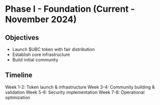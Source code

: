 # Phase I - Foundation (Current - November 2024)

## Objectives
- Launch $UBC token with fair distribution
- Establish core infrastructure
- Build initial community

## Timeline
Week 1-2: Token launch & infrastructure
Week 3-4: Community building & validation
Week 5-6: Security implementation
Week 7-8: Operational optimization

